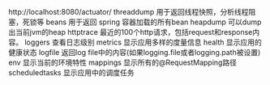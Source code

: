 http://localhost:8080/actuator/
threaddump  用于返回线程快照，分析线程阻塞，死锁等
beans  用于返回 spring 容器加载的所有bean
heapdump  可以dump出当前jvm的heap
httptrace  最近的100个http请求，包括request和response内容。
loggers  查看日志级别
metrics 显示应用多样的度量信息
health 显示应用的健康状态
logfile 返回log file中的内容(如果logging.file或者logging.path被设置)
env 显示当前的环境特性
mappings 显示所有的@RequestMapping路径
scheduledtasks 显示应用中的调度任务

